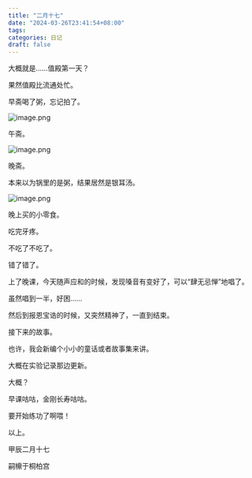```yaml
---
title: "二月十七"
date: "2024-03-26T23:41:54+08:00"
tags: 
categories: 日记
draft: false
---
```

大概就是……值殿第一天？

果然值殿比流通处忙。

早斋喝了粥，忘记拍了。

![image.png](https://cdn.jsdelivr.net/gh/luo029/blogimage@main/24%200326%202352%2047.png)

午斋。

![image.png](https://cdn.jsdelivr.net/gh/luo029/blogimage@main/24%200326%202353%2054.png)

晚斋。

本来以为锅里的是粥，结果居然是银耳汤。

![image.png](https://cdn.jsdelivr.net/gh/luo029/blogimage@main/24%200326%202354%2035.png)

晚上买的小零食。

吃完牙疼。

不吃了不吃了。

错了错了。

上了晚课，今天随声应和的时候，发现嗓音有变好了，可以“肆无忌惮”地唱了。

虽然唱到一半，好困……

然后到报恩宝诰的时候，又突然精神了，一直到结束。

接下来的故事。

也许，我会新编个小小的童话或者故事集来讲。

大概在实验记录那边更新。

大概？

早课咕咕，金刚长寿咕咕。

要开始练功了啊喂！

以上。

甲辰二月十七

嗣檙于桐柏宫